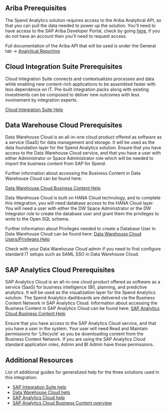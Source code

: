 ## Ariba Prerequisites

The Spend Analytics solution requires access to the Ariba Analytical API, so that you can pull the data needed to power up the solution.  You'll need to have access to the SAP Ariba Developer Portal, check by going [here](https://developer.ariba.com/), if you do not have an account then you'll need to request access.

Full documentation of the Ariba API that will be used is under the General tab -> [Analytical Reporting](https://developer.ariba.com/api/apis)

## Cloud Integration Suite Prerequisites

Cloud Integration Suite connects and contextualizes processes and data while enabling new content-rich applications to be assembled faster with less dependence on IT. Pre-built integration packs along with existing investments can be composed to deliver new outcomes with less involvement by integration experts.

[Cloud Integration Suite Help](https://help.sap.com/docs/SAP_CLOUD_PLATFORM_INTEGRATION_SUITE/51ab953548be4459bfe8539ecaeee98d/5cc6987511104c418b7cb4c25f3d9cb0.html)

## Data Warehouse Cloud Prerequisites

Data Warehouse Cloud is an all-in-one cloud product offered as software as a service (SaaS) for data management and storage.  It will be used as the data foundation layer for the Spend Analytics solution.  Ensure that you have access to the Data Warehouse Cloud service, and that you have a user with either Administrator or Space Administrator role which will be needed to import the business content from SAP for Spend. 

Further information about accessing the Business Content in Data Warehouse Cloud can be found here:

[Data Warehouse Cloud Business Content Help](https://help.sap.com/docs/SAP_DATA_WAREHOUSE_CLOUD/be5967d099974c69b77f4549425ca4c0/400078d689bf4454b3fc977a4e201c2f.html)

Data Warehouse Cloud is built on HANA Cloud technology, and to complete this integration, you will need database access to the HANA Cloud layer.  You will need a user with either the DW Space Administrator or the DW Integrator role to create the database user and grant them the privileges to write to the Open SQL schema. 

Further information about Privileges needed to create a Database User in Data Warehouse Cloud can be found here: [Data Warehouse Cloud Users/Privileges Help](https://help.sap.com/docs/SAP_DATA_WAREHOUSE_CLOUD/be5967d099974c69b77f4549425ca4c0/798e3fd6707940c3bd2219b2d1ebaac2.html?q=hana)

 
Check with your Data Warehouse Cloud admin if you need to first configure standard IT setups such as SAML SSO in Data Warehouse Cloud.

## SAP Analytics Cloud Prerequisites

SAP Analytics Cloud is an all-in-one cloud product offered as software as a service (SaaS) for business intelligence (BI), planning, and predictive analytics.  It will be used as the visualization layer for the Spend Analytics solution.  The Spend Analytics dashboards are delivered via the Business Content Network in SAP Analytics Cloud.  Information about accessing the Business Content in SAP Analytics Cloud can be found here:  [SAP Analytics Cloud Business Content Help](https://help.sap.com/docs/SAP_ANALYTICS_CLOUD/00f68c2e08b941f081002fd3691d86a7/078868f57f3346a98c3233207bd211c7.html)

Ensure that you have access to the SAP Analytics Cloud service, and that you have a user in the system.  Your user will need  Read and Maintain permissions for ‘Lifecycle’ as you be downloading content from the Business Content Network.  If you are using the SAP Analytics Cloud standard application roles, Admin and BI Admin have those permissions.


## Additional Resources

List of additional guides for generalized help for the three solutions used in this integration:

- [SAP Integration Suite help](https://help.sap.com/docs/SAP_CLOUD_PLATFORM_INTEGRATION_SUITE)
- [Data Warehouse Cloud help](https://help.sap.com/docs/SAP_DATA_WAREHOUSE_CLOUD)
- [SAP Analytics Cloud help](https://help.sap.com/docs/SAP_ANALYTICS_CLOUD)
- [SAP Analytics Cloud Business Content overview](https://community.sap.com/topics/cloud-analytics/business-content)

